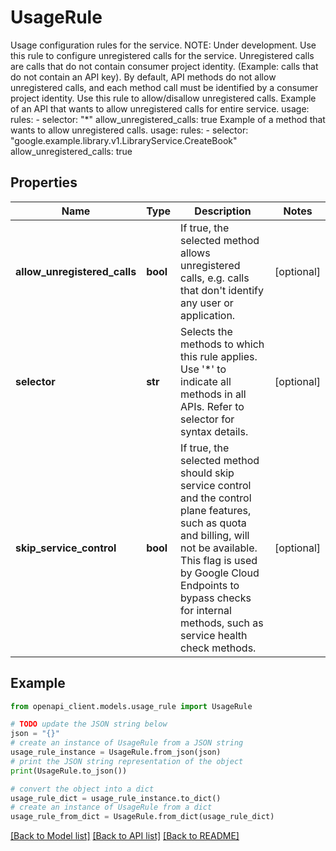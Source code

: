 # UsageRule

Usage configuration rules for the service. NOTE: Under development. Use this rule to configure unregistered calls for the service. Unregistered calls are calls that do not contain consumer project identity. (Example: calls that do not contain an API key). By default, API methods do not allow unregistered calls, and each method call must be identified by a consumer project identity. Use this rule to allow/disallow unregistered calls. Example of an API that wants to allow unregistered calls for entire service. usage: rules: - selector: \"*\" allow_unregistered_calls: true Example of a method that wants to allow unregistered calls. usage: rules: - selector: \"google.example.library.v1.LibraryService.CreateBook\" allow_unregistered_calls: true

## Properties

Name | Type | Description | Notes
------------ | ------------- | ------------- | -------------
**allow_unregistered_calls** | **bool** | If true, the selected method allows unregistered calls, e.g. calls that don&#39;t identify any user or application. | [optional] 
**selector** | **str** | Selects the methods to which this rule applies. Use &#39;*&#39; to indicate all methods in all APIs. Refer to selector for syntax details. | [optional] 
**skip_service_control** | **bool** | If true, the selected method should skip service control and the control plane features, such as quota and billing, will not be available. This flag is used by Google Cloud Endpoints to bypass checks for internal methods, such as service health check methods. | [optional] 

## Example

```python
from openapi_client.models.usage_rule import UsageRule

# TODO update the JSON string below
json = "{}"
# create an instance of UsageRule from a JSON string
usage_rule_instance = UsageRule.from_json(json)
# print the JSON string representation of the object
print(UsageRule.to_json())

# convert the object into a dict
usage_rule_dict = usage_rule_instance.to_dict()
# create an instance of UsageRule from a dict
usage_rule_from_dict = UsageRule.from_dict(usage_rule_dict)
```
[[Back to Model list]](../README.md#documentation-for-models) [[Back to API list]](../README.md#documentation-for-api-endpoints) [[Back to README]](../README.md)



